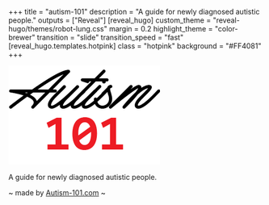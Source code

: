 +++
title = "autism-101"
description = "A guide for newly diagnosed autistic people."
outputs = ["Reveal"]
[reveal_hugo]
custom_theme = "reveal-hugo/themes/robot-lung.css"
margin = 0.2
highlight_theme = "color-brewer"
transition = "slide"
transition_speed = "fast"
[reveal_hugo.templates.hotpink]
class = "hotpink"
background = "#FF4081"
+++

<img src="logo.png" alt="Autism-101">

A guide for newly diagnosed autistic people.

~ made by [Autism-101.com](https://autism-101.com/) ~